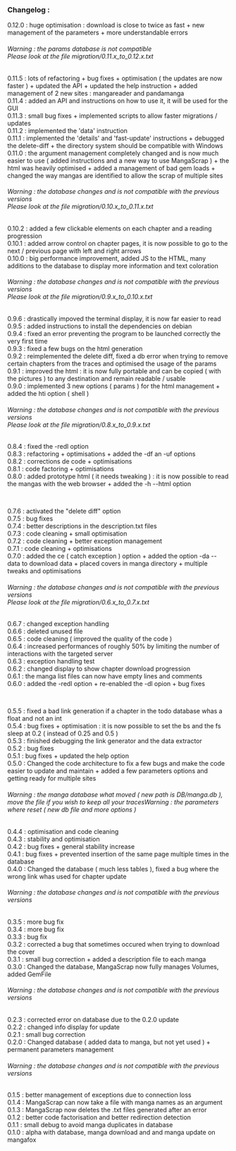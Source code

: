 ### Changelog :

0.12.0 : huge optimisation : download is close to twice as fast + new management of the parameters + more understandable errors<br />

###### Warning : the params database is not compatible<br />Please look at the file migration/0.11.x_to_0.12.x.txt<br />

0.11.5 : lots of refactoring + bug fixes + optimisation ( the updates are now faster ) + updated the API + updated the help instruction + added management of 2 new sites : mangareader and pandamanga<br />
0.11.4 : added an API and instructions on how to use it, it will be used for the GUI<br />
0.11.3 : small bug fixes + implemented scripts to allow faster migrations / updates<br />
0.11.2 : implemented the 'data' instruction<br />
0.11.1 : implemented the 'details' and 'fast-update' instructions + debugged the delete-diff + the directory system should be compatible with Windows<br />
0.11.0 : the argument management completely changed and is now much easier to use ( added instructions and a new way to use MangaScrap ) + the html was heavily optimised + added a management of bad gem loads + changed the way mangas are identified to allow the scrap of multiple sites<br />

###### Warning : the database changes and is not compatible with the previous versions<br />Please look at the file migration/0.10.x_to_0.11.x.txt<br />

0.10.2 : added a few clickable elements on each chapter and a reading progression<br />
0.10.1 : added arrow control on chapter pages, it is now possible to go to the next / previous page with left and right arrows<br />
0.10.0 : big performance improvement, added JS to the HTML, many additions to the database to display more information and text coloration<br />

###### Warning : the database changes and is not compatible with the previous versions<br />Please look at the file migration/0.9.x_to_0.10.x.txt<br />

0.9.6 : drastically impoved the terminal display, it is now far easier to read<br />
0.9.5 : added instructions to install the dependencies on debian<br />
0.9.4 : fixed an error preventing the program to be launched correctly the very first time<br />
0.9.3 : fixed a few bugs on the html generation<br />
0.9.2 : reimplemented the delete diff, fixed a db error when trying to remove certain chapters from the traces and optimised the usage of the params<br />
0.9.1 : improved the html : it is now fully portable and can be copied ( with the pictures ) to any destination and remain readable / usable<br />
0.9.0 : implemented 3 new options ( params ) for the html management + added the hti option ( shell )<br />

###### Warning : the database changes and is not compatible with the previous versions<br />Please look at the file migration/0.8.x_to_0.9.x.txt<br />

0.8.4 : fixed the -redl option<br />
0.8.3 : refactoring + optimisations + added the -df an -uf options<br />
0.8.2 : corrections de code + optimisations<br />
0.8.1 : code factoring + optimisations<br />
0.8.0 : added prototype html ( it needs tweaking ) : it is now possible to read the mangas with the web browser + added the -h --html option<br />

<br />

0.7.6 : activated the "delete diff" option<br />
0.7.5 : bug fixes<br />
0.7.4 : better descriptions in the description.txt files<br />
0.7.3 : code cleaning + small optimisation<br />
0.7.2 : code cleaning + better exception management<br />
0.7.1 : code cleaning + optimisations<br />
0.7.0 : added the ce ( catch exception ) option + added the option -da --data to download data + placed covers in manga directory + multiple tweaks and optimisations<br />

###### Warning : the database changes and is not compatible with the previous versions<br />Please look at the file migration/0.6.x_to_0.7.x.txt<br />

0.6.7 : changed exception handling<br />
0.6.6 : deleted unused file<br />
0.6.5 : code cleaning ( improved the quality of the code )<br />
0.6.4 : increased performances of roughly 50% by limiting the number of interactions with the targeted server<br />
0.6.3 : exception handling test<br />
0.6.2 : changed display to show chapter download progression<br />
0.6.1 : the manga list files can now have empty lines and comments<br />
0.6.0 : added the -redl option + re-enabled the -dl opion + bug fixes<br />

<br />

0.5.5 : fixed a bad link generation if a chapter in the todo database whas a float and not an int<br />
0.5.4 : bug fixes + optimisation : it is now possible to set the bs and the fs sleep at 0.2 ( instead of 0.25 and 0.5 )<br />
0.5.3 : finished debugging the link generator and the data extractor<br />
0.5.2 : bug fixes<br />
0.5.1 : bug fixes + updated the help option<br />
0.5.0 : Changed the code architecture to fix a few bugs and make the code easier to update and maintain + added a few parameters options and getting ready for multiple sites<br />

###### Warning : the manga database what moved ( new path is DB/manga.db ), move the file if you wish to keep all your tracesWarning : the parameters where reset ( new db file and more options )

0.4.4 : optimisation and code cleaning<br />
0.4.3 : stability and optimisation<br />
0.4.2 : bug fixes + general stability increase<br />
0.4.1 : bug fixes + prevented insertion of the same page multiple times in the database<br />
0.4.0 : Changed the database ( much less tables ), fixed a bug where the wrong link whas used for chapter update<br />

###### Warning : the database changes and is not compatible with the previous versions<br />

0.3.5 : more bug fix<br />
0.3.4 : more bug fix<br />
0.3.3 : bug fix<br />
0.3.2 : corrected a bug that sometimes occured when trying to download the cover<br />
0.3.1 : small bug correction + added a description file to each manga<br />
0.3.0 : Changed the database, MangaScrap now fully manages Volumes, added GemFile<br />

###### Warning : the database changes and is not compatible with the previous versions<br />

0.2.3 : corrected error on database due to the 0.2.0 update<br />
0.2.2 : changed info display for update<br />
0.2.1 : small bug correction<br />
0.2.0 : Changed database ( added data to manga, but not yet used ) + permanent parameters management<br />

###### Warning : the database changes and is not compatible with the previous versions<br />

0.1.5 : better management of exceptions due to connection loss<br />
0.1.4 : MangaScrap can now take a file with manga names as an argument<br />
0.1.3 : MangaScrap now deletes the .txt files generated after an error<br />
0.1.2 : better code factorisation and better redirection detection<br />
0.1.1 : small debug to avoid manga duplicates in database<br />
0.1.0 : alpha with database, manga download and and manga update on mangafox<br />
